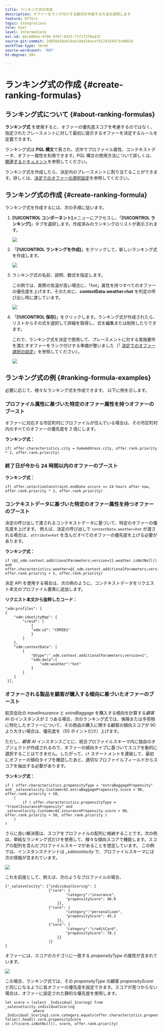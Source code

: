 ```yaml
---
title: ランキング式の作成
description: オファーをランク付けする数式を作成する方法を説明します
feature: Offers
topic: Integrations
role: User
level: Intermediate
exl-id: 8bc808da-4796-4767-9433-71f1f2f0a432
source-git-commit: 2d859a5dab19a419d424acefd17d254473c00818
workflow-type: tm+mt
source-wordcount: '607'
ht-degree: 98%

---
```


# ランキング式の作成 {#create-ranking-formulas}

## ランキング式について {#about-ranking-formulas}

**ランキング式** を使用すると、オファーの優先度スコアを考慮するのではなく、指定されたプレースメントに対して最初に提示するオファーを決定するルールを定義できます。

ランキング式は **PQL 構文**&#x200B;で表され、式中でプロファイル属性、コンテキストデータ、オファー属性を利用できます。PQL 構文の使用方法について詳しくは、[関連するドキュメント](https://experienceleague.adobe.com/docs/experience-platform/segmentation/pql/overview.html?lang=ja)を参照してください。

ランキング式を作成したら、決定内のプレースメントに割り当てることができます。詳しくは、[決定でのオファーの選択設定](../offer-activities/configure-offer-selection.md)を参照してください。

## ランキング式の作成 {#create-ranking-formula}

ランキング式を作成するには、次の手順に従います。

1. **[!UICONTROL コンポーネント]**&#x200B;メニューにアクセスし、「**[!UICONTROL ランキング]**」タブを選択します。作成済みのランキングのリストが表示されます。

   ![](../../assets/rankings-list.png)

1. 「**[!UICONTROL ランキングを作成]**」をクリックして、新しいランキング式を作成します。

   ![](../../assets/ranking-create-formula.png)

1. ランキング式の名前、説明、数式を指定します。

   この例では、実際の気温が高い場合に、「hot」属性を持つすべてのオファーの優先度を上げます。そのために、**contextData.weather=hot** を判定の呼び出し時に渡しています。

   ![](../../assets/ranking-syntax.png)

1. 「**[!UICONTROL 保存]**」をクリックします。ランキング式が作成されたら、リストからその式を選択して詳細を取得し、式を編集または削除したりできます。

   これで、ランキング式を決定で使用して、プレースメントに対する実施要件を満たすオファーをランク付けする準備が整いました（「 [決定でのオファー選択の設定](../offer-activities/configure-offer-selection.md)」を参照してください）。

   ![](../../assets/ranking-formula-created.png)

## ランキング式の例 {#ranking-formula-examples}

必要に応じて、様々なランキング式を作成できます。 以下に例を示します。

<!--
Boost by offer ID

Boost the priority of an offer with the offer ID *xcore:personalized-offer:13d213cd4cb328ec* by 5.

**Ranking formula:**

```
if( offer._id = "xcore:personalized-offer:13d213cd4cb328ec", offer.rank.priority + 5, offer.rank.priority)
```

Change the offer priority based on a certain profile attribute

Set the offer priority to 30 for offer *xcore:personalized-offer:13d213cd4cb328ec* if the user lives in the city of Bondi.

**Ranking formula:**

```
if( offer._id = "xcore:personalized-offer:13d213cd4cb328ec" and homeAddress.city.equals("Bondi", false), 30, offer.rank.priority)
```

Boost multiple offers by offer ID based on the presence of a profile's segment membership

Boost the priority of offers based on whether the user is a member of a priority segment, which is configured as an attribute in the offer.

**Ranking formula:**

```
if( segmentMembership.get("ups").get(offer.characteristics.prioritySegmentId).status in (["realized","existing"]), offer.rank.priority + 10, offer.rank.priority)
```
-->

### プロファイル属性に基づいた特定のオファー属性を持つオファーのブースト

オファーに対応する市区町村にプロファイルが住んでいる場合は、その市区町村内のすべてのオファーの優先度を 2 倍にします。

**ランキング式：**

```
if( offer.characteristics.city = homeAddress.city, offer.rank.priority * 2, offer.rank.priority)
```

### 終了日が今から 24 時間以内のオファーのブースト

**ランキング式：**

```
if( offer.selectionConstraint.endDate occurs <= 24 hours after now, offer.rank.priority * 3, offer.rank.priority)
```

### コンテキストデータに基づいた特定のオファー属性を持つオファーのブースト

決定の呼び出しで渡されるコンテキストデータに基づいて、特定のオファーの優先度を上げます。 例えば、決定の呼び出しで `contextData.weather=hot` が渡される場合は、`attribute=hot` を含んだすべてのオファーの優先度を上げる必要があります。

**ランキング式：**

```
if (@{_xdm.context.additionalParameters;version=1}.weather.isNotNull()
and offer.characteristics.weather=@{_xdm.context.additionalParameters;version=1}.weather, offer.rank.priority + 5, offer.rank.priority)
```

決定 API を使用する場合は、次の例のように、コンテキストデータをリクエスト本文のプロファイル要素に追加します。

**リクエスト本文から抜粋したコード：**

```
"xdm:profiles": [
{
    "xdm:identityMap": {
        "crmid": [
            {
            "xdm:id": "CRMID1"
            }
        ]
    },
    "xdm:contextData": [
        {
            "@type":"_xdm.context.additionalParameters;version=1",
            "xdm:data":{
                "xdm:weather":"hot"
            }
        }
    ]
 }],
```

### オファーされる製品を顧客が購入する傾向に基づいたオファーのブースト

航空会社の *travelInsurance* と *extraBaggage* を購入する傾向を計算する&#x200B;*顧客 AI* のインスタンスが 2 つある場合、次のランキング式では、保険または手荷物に特化したオファーについて、その商品の購入に関する顧客の傾向スコアが 90 より大きい場合は、優先度を（50 ポイントだけ）上げます。

ただし、*顧客 AI* インスタンスごとに、統合プロファイルスキーマ内に独自のオブジェクトが作成されるので、オファーの傾向タイプに基づいてスコアを動的に選択することはできません。したがって、`if` ステートメントを連結して、最初にオファーの傾向タイプを確認したあと、適切なプロファイルフィールドからスコアを抽出する必要があります。

**ランキング式：**

```
if ( offer.characteristics.propensityType = "extraBaggagePropensity" and _salesvelocity.CustomerAI.extraBaggagePropensity.score > 90, offer.rank.priority + 50,
    (
        if ( offer.characteristics.propensityType = "travelInsurancePropensity" and _salesvelocity.CustomerAI.insurancePropensity.score > 90, offer.rank.priority + 50, offer.rank.priority )
    )
)
```

さらに良い解決策は、スコアをプロファイルの配列に格納することです。次の例は、単純なランキング式だけを使用して、様々な傾向スコアで機能します。スコアの配列を含んだプロファイルスキーマがあることを想定しています。 この例では、インスタンステナントは *_salesvelocity* で、プロファイルスキーマには次の情報が含まれています。

![](../../assets/ranking-example-schema.png)

これを前提として、例えば、次のようなプロファイルの場合、

```
{"_salesvelocity": {"individualScoring": [
                    {"core": {
                            "category":"insurance",
                            "propensityScore": 96.9
                        }},
                    {"core": {
                            "category":"personalLoan",
                            "propensityScore": 45.3
                        }},
                    {"core": {
                            "category":"creditCard",
                            "propensityScore": 78.1
                        }}
                    ]}
}
```

オファーには、スコアのカテゴリに一致する *propensityType* の属性が含まれています。

![](../../assets/ranking-example-propensityType.png)

この場合、ランキング式では、その *propensityType* の顧客 *propensityScore* と同じになるように各オファーの優先度を設定できます。スコアが見つからない場合は、オファーに設定された静的な優先度を使用します。

```
let score = (select _Individual_Scoring1 from _salesvelocity.individualScoring
             where _Individual_Scoring1.core.category.equals(offer.characteristics.propensityType, false)).head().core.propensityScore
in if(score.isNotNull(), score, offer.rank.priority)
```
